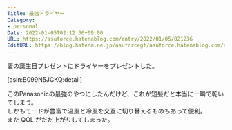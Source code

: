 ```yaml
---
Title: 最強ドライヤー
Category:
- personal
Date: 2022-01-05T02:12:36+09:00
URL: https://asuforce.hatenablog.com/entry/2022/01/05/021236
EditURL: https://blog.hatena.ne.jp/asuforcegt/asuforce.hatenablog.com/atom/entry/13574176438049511499
---
```


妻の誕生日プレゼントにドライヤーをプレゼントした。

[asin:B099N5JCKQ:detail]

このPanasonicの最強のやつにしたんだけど、これが短髪だと本当に一瞬で乾いてしまう。  
しかもモードが豊富で温風と冷風を交互に切り替えるものもあって便利。  
また QOL がだだ上がりしてしまった。
